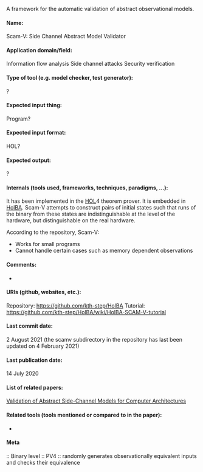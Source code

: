 A framework for the automatic validation of abstract observational models.

#### Name:
Scam-V: Side Channel Abstract Model Validator

#### Application domain/field:
Information flow analysis
Side channel attacks
Security verification

#### Type of tool (e.g. model checker, test generator):
?

#### Expected input thing:
Program?

#### Expected input format:
HOL?

#### Expected output:
?

#### Internals (tools used, frameworks, techniques, paradigms, ...):
It has been implemented in the [HOL](Provers/HOL.md)4 theorem prover. It is embedded in [HolBA](HolBA.md).
Scam-V attempts to construct pairs of initial states such that runs of the binary from these states are indistinguishable at the level of the hardware, but distinguishable on the real hardware.

According to the repository, Scam-V:
- Works for small programs
- Cannot handle certain cases such as memory dependent observations

#### Comments:
-

#### URIs (github, websites, etc.):
Repository: https://github.com/kth-step/HolBA
Tutorial: https://github.com/kth-step/HolBA/wiki/HolBA-SCAM-V-tutorial

#### Last commit date:
2 August 2021 (the scamv subdirectory in the repository has last been updated on 4 February 2021)

#### Last publication date:
14 July 2020

#### List of related papers:
[Validation of Abstract Side-Channel Models for Computer Architectures](https://doi.org/10.1007/978-3-030-53288-8_12)

#### Related tools (tools mentioned or compared to in the paper):
-

#### Meta
:: Binary level
:: PV4 :: randomly generates observationally equivalent inputs and checks their equivalence